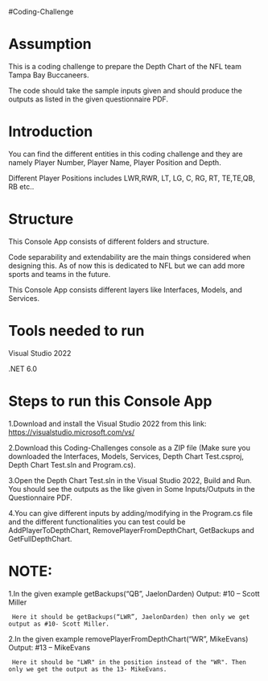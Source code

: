 #Coding-Challenge

# Assumption
This is a coding challenge to prepare the Depth Chart of the NFL team Tampa Bay Buccaneers. 

The code should take the sample inputs given and should produce the outputs as listed in the given questionnaire PDF. 

# Introduction
You can find the different entities in this coding challenge and they are namely Player Number, Player Name, Player Position and Depth. 

Different Player Positions includes LWR,RWR, LT, LG, C, RG, RT, TE,TE,QB, RB etc..


# Structure
This Console App consists of different folders and structure. 

Code separability and extendability are the main things considered when designing this. As of now this is dedicated to NFL but we can add more sports and teams in the future. 

This Console App consists different layers like Interfaces, Models, and Services. 

# Tools needed to run
Visual Studio 2022

.NET 6.0

# Steps to run this Console App
1.Download and install the Visual Studio 2022 from this link: https://visualstudio.microsoft.com/vs/

2.Download this Coding-Challenges console as a ZIP file (Make sure you downloaded the Interfaces, Models, Services, Depth Chart Test.csproj, Depth Chart Test.sln and Program.cs).

3.Open the Depth Chart Test.sln in the Visual Studio 2022, Build and Run. You should see the outputs as the like given in Some Inputs/Outputs in the Questionnaire PDF.

4.You can give different inputs by adding/modifying in the Program.cs file and the different functionalities you can test could be AddPlayerToDepthChart, RemovePlayerFromDepthChart, GetBackups and GetFullDepthChart.  

# NOTE: 
 1.In the given example  getBackups(“QB”, JaelonDarden)  Output: #10 – Scott Miller
 
     Here it should be getBackups(“LWR”, JaelonDarden) then only we get output as #10- Scott Miller. 
                          
 2.In the given example removePlayerFromDepthChart(“WR”, MikeEvans) Output: #13 – MikeEvans
 
     Here it should be "LWR" in the position instead of the "WR". Then only we get the output as the 13- MikeEvans. 
                                

